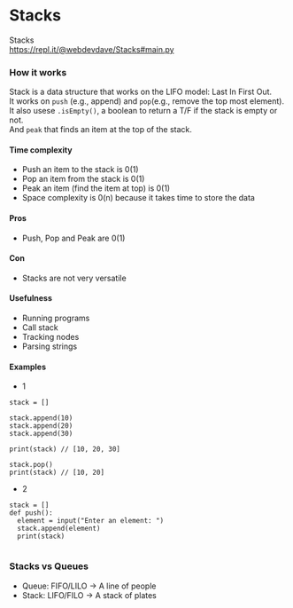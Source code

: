 # Stacks
Stacks    
https://repl.it/@webdevdave/Stacks#main.py

### How it works

Stack is a data structure that works on the LIFO model: Last In First Out.    
It works on ```push``` (e.g., append) and ```pop```(e.g., remove the top most element).            
It also usese ```.isEmpty()```, a boolean to return a T/F if the stack is empty or not.    
And ```peak``` that finds an item at the top of the stack.    

#### Time complexity

* Push an item to the stack is 0(1)
* Pop an item from the stack is 0(1)
* Peak an item (find the item at top) is 0(1)
* Space complexity is 0(n) because it takes time to store the data

#### Pros
* Push, Pop and Peak are 0(1)

#### Con
* Stacks are not very versatile

#### Usefulness
* Running programs
* Call stack
* Tracking nodes
* Parsing strings

#### Examples

* 1
```
stack = []

stack.append(10)
stack.append(20)
stack.append(30)

print(stack) // [10, 20, 30]

stack.pop()
print(stack) // [10, 20]
```

* 2
```
stack = []
def push():
  element = input("Enter an element: ")
  stack.append(element)
  print(stack)
  

```

### Stacks vs Queues

* Queue: FIFO/LILO   -> A line of people
* Stack: LIFO/FILO   -> A stack of plates


